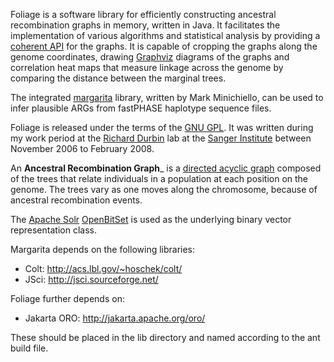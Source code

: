 Foliage is a software library for efficiently constructing ancestral recombination graphs in memory, written in Java.
It facilitates the implementation of various algorithms and statistical analysis by providing a [coherent API](http://moonwatcher.github.com/Foliage/) for the graphs.
It is capable of cropping the graphs along the genome coordinates, drawing [Graphviz](http://www.graphviz.org) diagrams of the graphs 
and correlation heat maps that measure linkage across the genome by comparing the distance between the marginal trees.

The integrated [margarita](http://www.sanger.ac.uk/Software/analysis/margarita) library, written by Mark Minichiello, 
can be used to infer plausible ARGs from fastPHASE haplotype sequence files.

Foliage is released under the terms of the [GNU GPL](http://www.gnu.org/licenses/old-licenses/gpl-2.0.html).
It was written during my work period at the [Richard Durbin](http://www.sanger.ac.uk/Teams/faculty/durbin) lab 
at the [Sanger Institute](http://www.sanger.ac.uk) between November 2006 to February 2008.

An __Ancestral Recombination Graph___ is a [directed acyclic graph](http://en.wikipedia.org/wiki/Directed_acyclic_graph)
composed of the trees that relate individuals in a population at each position on the genome.
The trees vary as one moves along the chromosome, because of ancestral recombination events.

The [Apache Solr](http://lucene.apache.org/solr/) [OpenBitSet](http://lucene.apache.org/java/2_4_0/api/org/apache/lucene/util/OpenBitSet.html) 
is used as the underlying binary vector representation class.

Margarita depends on the following libraries:

 * Colt: http://acs.lbl.gov/~hoschek/colt/
 * JSci: http://jsci.sourceforge.net/

Foliage further depends on:

 * Jakarta ORO: http://jakarta.apache.org/oro/

These should be placed in the lib directory and named according to the ant build file.

